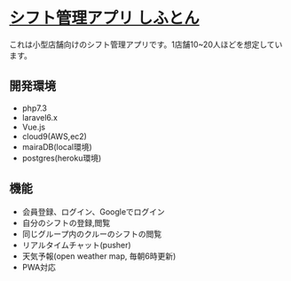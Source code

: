 # [シフト管理アプリ しふとん](https://nameless-woodland-04388.herokuapp.com/top)

これは小型店舗向けのシフト管理アプリです。1店舗10~20人ほどを想定しています。


## 開発環境
- php7.3
- laravel6.x
- Vue.js
- cloud9(AWS,ec2)
- mairaDB(local環境)
- postgres(heroku環境)

## 機能
- 会員登録、ログイン、Googleでログイン
- 自分のシフトの登録,閲覧
- 同じグループ内のクルーのシフトの閲覧
- リアルタイムチャット(pusher)
- 天気予報(open weather map, 毎朝6時更新)
- PWA対応
